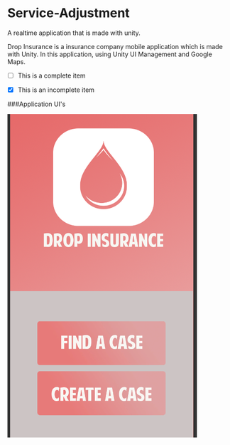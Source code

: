 # Service-Adjustment
A realtime application that is made with unity. 

Drop Insurance is a insurance company mobile application which is made with Unity. In this application, using Unity UI Management and Google Maps. 

- [ ] This is a complete item
- [x] This is an incomplete item


###Application UI's


![](/images/main_menu.png)

